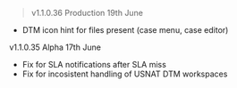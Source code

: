 > v1.1.0.36 Production 19th June
* DTM icon hint for files present (case menu, case editor)

v1.1.0.35 Alpha 17th June
* Fix for SLA notifications after SLA miss
* Fix for incosistent handling of USNAT DTM workspaces

